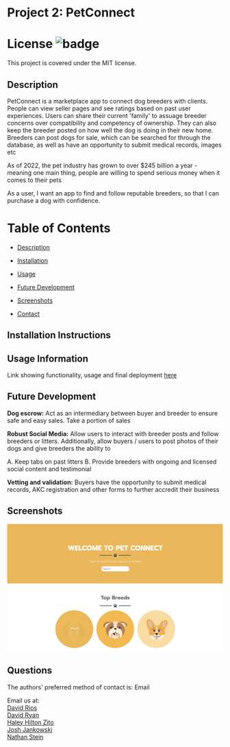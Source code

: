 # Project 2: PetConnect

# License ![badge](https://badgen.net/badge/license/MIT/blue)

This project is covered under the MIT license.

<a name="Description"></a>

## Description

PetConnect is a marketplace app to connect dog breeders with clients. People can view seller pages and see ratings based on past user experiences. Users can share their current 'family' to assuage breeder concerns over compatibility and competency of ownership. They can also keep the breeder posted on how well the dog is doing in their new home. Breeders can post dogs for sale, which can be searched for through the database, as well as have an opportunity to submit medical records, images etc

As of 2022, the pet industry has grown to over $245 billion a year - meaning one main thing, people are willing to spend serious money when it comes to their pets

As a user, I want an app to find and follow reputable breeders, so that I can purchase a dog with confidence.

# Table of Contents

- [Description](#Description)

- [Installation](#Installation-Instructions)

- [Usage](#usage)

- [Future Development](#Future-Development)

- [Screenshots](#screenshots)

- [Contact](#questions)

<a name="Installation-Instructions"></a>

## Installation Instructions

<a name="Usage"></a>

## Usage Information

Link showing functionality, usage and final deployment [here](https://thepetconnection.herokuapp.com/)

<a name="Future-Development"></a>

## Future Development

**Dog escrow:** Act as an intermediary between buyer and breeder to ensure safe and easy sales. Take a portion of sales

**Robust Social Media:** Allow users to interact with breeder posts and follow breeders or litters. Additionally, allow buyers / users to post photos of their dogs and give breeders the ability to

A. Keep tabs on past litters
B. Provide breeders with ongoing and licensed social content and testimonial

**Vetting and validation:** Buyers have the opportunity to submit medical records, AKC registration and other forms to further accredit their business

<a name="Screenshots"></a>

## Screenshots

![Landing page search](/public/images/landing-screenshot.png)

<a name="Questions"></a>

## Questions

The authors' preferred method of contact is: Email

Email us at:<br>
[David Rios](riosdavid16@gmail.com)<br>
[David Ryan](dryan10101@gmail.com)<br>
[Haley Hilton Zito](haleymariehilton@gmail.com)<br>
[Josh Jankowski](joshjankowski@gmail.com)<br>
[Nathan Stein](NathanStein@gmail.com)<br>
